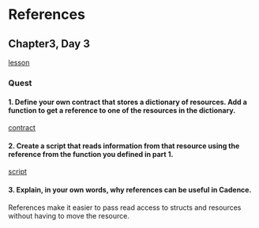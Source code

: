 # References
## Chapter3, Day 3
[lesson](https://github.com/emerald-dao/beginner-cadence-course/tree/main/chapter3.0/day3)

### Quest
#### 1. Define your own contract that stores a dictionary of resources. Add a function to get a reference to one of the resources in the dictionary.
[contract](contracts/SessionTrackerResource.cdc)

#### 2. Create a script that reads information from that resource using the reference from the function you defined in part 1.
[script](scripts/GetSession.cdc)

#### 3. Explain, in your own words, why references can be useful in Cadence.
References make it easier to pass read access to structs and resources without having to move the resource. 